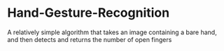 # Hand-Gesture-Recognition
A relatively simple algorithm that takes an image containing a bare hand, and then detects and returns the number of open fingers 
